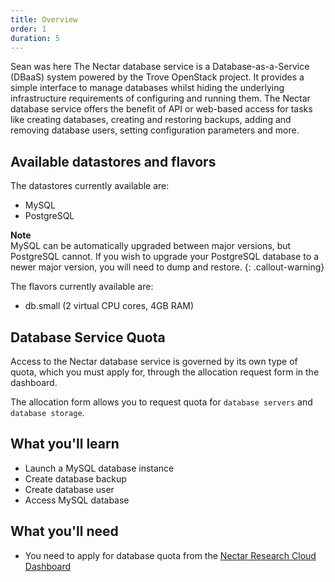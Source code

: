 ```yaml
---
title: Overview
order: 1
duration: 5
---
```

Sean was here
 The Nectar database service is a Database-as-a-Service (DBaaS) system powered by the Trove OpenStack project. It provides a simple interface to manage databases whilst hiding the underlying infrastructure requirements of configuring and running them. The Nectar database service offers the benefit of API or web-based access for tasks like creating databases, creating and restoring backups, adding and removing database users, setting configuration parameters and more.


## Available datastores and flavors

The datastores currently available are:
- MySQL
- PostgreSQL


**Note**  
MySQL can be automatically upgraded between major versions, but PostgreSQL cannot. If you wish to upgrade your PostgreSQL database to a newer major version, you will need to dump and restore.
{: .callout-warning}

The flavors currently available are:
- db.small (2 virtual CPU cores, 4GB RAM)


## Database Service Quota

Access to the Nectar database service is governed by its own type of quota, which you must apply for, through the allocation request form in the dashboard.

The allocation form allows you to request quota for `database servers` and `database storage`.

## What you'll learn

- Launch a MySQL database instance
- Create database backup
- Create database user
- Access MySQL database

## What you'll need

-  You need to apply for database quota from the [Nectar Research Cloud Dashboard](https://dashboard.rc.nectar.org.au/)
